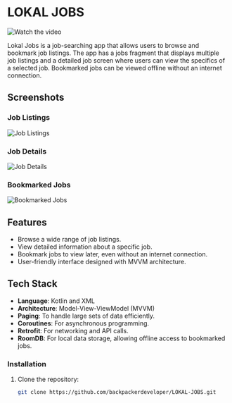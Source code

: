 # LOKAL JOBS

![Watch the video]( https://www.youtube.com/watch?v=76dn1vG0EXE )

Lokal Jobs is a job-searching app that allows users to browse and bookmark job listings. The app has a jobs fragment that displays multiple job listings and a detailed job screen where users can view the specifics of a selected job. Bookmarked jobs can be viewed offline without an internet connection.

## Screenshots

### Job Listings
![Job Listings](https://your-screenshot-link.com/job_listings.png)

### Job Details
![Job Details](https://your-screenshot-link.com/job_details.png)

### Bookmarked Jobs
![Bookmarked Jobs](https://your-screenshot-link.com/bookmarked_jobs.png)

## Features

- Browse a wide range of job listings.
- View detailed information about a specific job.
- Bookmark jobs to view later, even without an internet connection.
- User-friendly interface designed with MVVM architecture.

## Tech Stack

- **Language**: Kotlin and XML
- **Architecture**: Model-View-ViewModel (MVVM)
- **Paging**: To handle large sets of data efficiently.
- **Coroutines**: For asynchronous programming.
- **Retrofit**: For networking and API calls.
- **RoomDB**: For local data storage, allowing offline access to bookmarked jobs.

### Installation

1. Clone the repository:
   ```bash
   git clone https://github.com/backpackerdeveloper/LOKAL-JOBS.git
